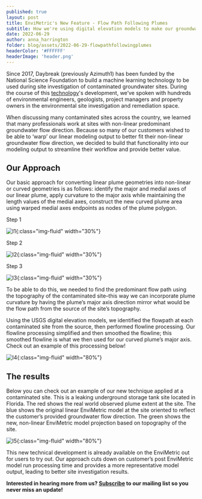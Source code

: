```yaml
---
published: true
layout: post
title: EnviMetric's New Feature - Flow Path Following Plumes
subtitle: How we're using digital elevation models to make our groundwater plume models more representative of non-linear flow path conditions.
date: 2022-06-29
author: anna_harrington
folder: blog/assets/2022-06-29-flowpathfollowingplumes
headerColor: '#FFFFFF'
headerImage: 'header.png'
---
```

Since 2017, Daybreak (previously Azimuth1) has been funded by the National Science Foundation to build a machine learning technology to be used during site investigation of contaminated groundwater sites.  During the course of this [technology](https://testazimuth1site.com/products/envimetric/)'s development, we’ve spoken with hundreds of environmental engineers, geologists, project managers and property owners in the environmental site investigation and remediation space.
          
When discussing many contaminated sites across the country, we learned that many professionals work at sites with non-linear predominant groundwater flow direction.  Because so many of our customers wished to be able to ‘warp’ our linear modeling output to better fit their non-linear groundwater flow direction, we decided to build that functionality into our modeling output to streamline their workflow and provide better value.

## Our Approach

Our basic approach for converting linear plume geometries into non-linear or curved geometries is as follows: identify the major and medial axes of our linear plume, apply curvature to the major axis while maintaining the length values of the medial axes, construct the new curved plume area using warped medial axes endpoints as nodes of the plume polygon.

Step 1

![I1]({{site.baseurl}}/{{page.folder}}/step1.png){:class="img-fluid" width="30%"}

Step 2

![I2]({{site.baseurl}}/{{page.folder}}/step2.png){:class="img-fluid" width="30%"}

Step 3

![I3]({{site.baseurl}}/{{page.folder}}/step3.png){:class="img-fluid" width="30%"}

To be able to do this, we needed to find the predominant flow path using the topography of the contaminated site–this way we can incorporate plume curvature by having the plume’s major axis direction mirror what would be the flow path from the source of the site’s topography.

Using the USGS digital elevation models, we identified the flowpath at each contaminated site from the source, then performed flowline processing.  Our flowline processing simplified and then smoothed the flowline; this smoothed flowline is what we then used for our curved plume’s major axis. Check out an example of this processing below!

![I4]({{site.baseurl}}/{{page.folder}}/flowlineprocessing.png){:class="img-fluid" width="80%"}


## The results

Below you can check out an example of our new technique applied at a contaminated site.  This is a leaking underground storage tank site located in Florida.  The red shows the real world observed plume extent at the site.  The blue shows the original linear EnviMetric model at the site oriented to reflect the customer’s provided groundwater flow direction.  The green shows the new, non-linear EnviMetric model projection based on topography of the site.  

![I5]({{site.baseurl}}/{{page.folder}}/example.png){:class="img-fluid" width="80%"}

This new technical development is already available on the EnviMetric out for users to try out.   Our approach cuts down on customer’s post EnviMetric model run processing time and provides a more representative model output, leading to better site investigation results.



**Interested in hearing more from us? [Subscribe](https://www.azimuth1.com/envimetric-insights.html) to our mailing list so you never miss an update!**






